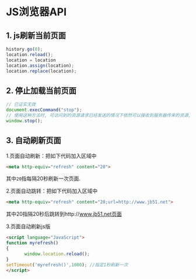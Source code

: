 # JS浏览器API

## 1. js刷新当前页面

```js
history.go(0);
location.reload();
location = location
location.assign(location);
location.replace(location);
```

## 2. 停止加载当前页面

```js
// 已证实无效
document.execCommand("stop");
// 使用这种方法时, 可访问到的资源请求已经发送的情况下依然可以接收到服务器传来的资源, 而未能建立连接的资源可以停止接收
window.stop();
```

## 3. 自动刷新页面

1.页面自动刷新：把如下代码加入<head>区域中

```html
<meta http-equiv="refresh" content="20">
```

其中`20`指每隔20秒刷新一次页面.

2.页面自动跳转：把如下代码加入<head>区域中

```html
<meta http-equiv="refresh" content="20;url=http://www.jb51.net">
```

其中20指隔20秒后跳转到http://www.jb51.net页面

3.页面自动刷新js版

```html
<script language="JavaScript">
function myrefresh()
{
       window.location.reload();
}
setTimeout('myrefresh()',1000); //指定1秒刷新一次
</script>
```